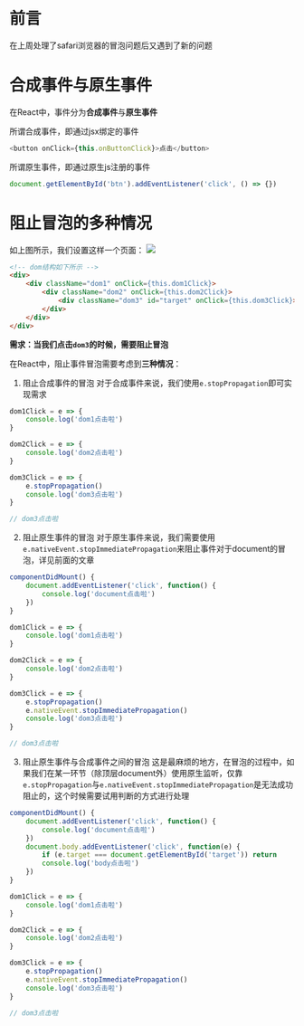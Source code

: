 # 前言
在上周处理了safari浏览器的冒泡问题后又遇到了新的问题

# 合成事件与原生事件
在React中，事件分为**合成事件**与**原生事件**

所谓合成事件，即通过jsx绑定的事件
```js
<button onClick={this.onButtonClick}>点击</button>
```
所谓原生事件，即通过原生js注册的事件
```js
document.getElementById('btn').addEventListener('click', () => {})
```

# 阻止冒泡的多种情况
如上图所示，我们设置这样一个页面：
![](http://op4gevqna.bkt.clouddn.com/blog-20181026174327.png)
```html
<!-- dom结构如下所示 -->
<div>
    <div className="dom1" onClick={this.dom1Click}>
        <div className="dom2" onClick={this.dom2Click}>
            <div className="dom3" id="target" onClick={this.dom3Click}></div>
        </div>
    </div>
</div>
```
**需求：当我们点击`dom3`的时候，需要阻止冒泡**

在React中，阻止事件冒泡需要考虑到**三种情况**：
1. 阻止合成事件的冒泡
对于合成事件来说，我们使用`e.stopPropagation`即可实现需求
```js
dom1Click = e => {
    console.log('dom1点击啦')
}

dom2Click = e => {
    console.log('dom2点击啦')
}

dom3Click = e => {
    e.stopPropagation()
    console.log('dom3点击啦')
}

// dom3点击啦
```
2. 阻止原生事件的冒泡
对于原生事件来说，我们需要使用`e.nativeEvent.stopImmediatePropagation`来阻止事件对于document的冒泡，详见前面的文章
```js
componentDidMount() {
    document.addEventListener('click', function() {
        console.log('document点击啦')
    })
}

dom1Click = e => {
    console.log('dom1点击啦')
}

dom2Click = e => {
    console.log('dom2点击啦')
}

dom3Click = e => {
    e.stopPropagation()
    e.nativeEvent.stopImmediatePropagation()
    console.log('dom3点击啦')
}

// dom3点击啦
```
3. 阻止原生事件与合成事件之间的冒泡
这是最麻烦的地方，在冒泡的过程中，如果我们在某一环节（除顶层document外）使用原生监听，仅靠`e.stopPropagation`与`e.nativeEvent.stopImmediatePropagation`是无法成功阻止的，这个时候需要试用判断的方式进行处理
```js
componentDidMount() {
    document.addEventListener('click', function() {
        console.log('document点击啦')
    })
    document.body.addEventListener('click', function(e) {
        if (e.target === document.getElementById('target')) return
        console.log('body点击啦')
    })
}

dom1Click = e => {
    console.log('dom1点击啦')
}

dom2Click = e => {
    console.log('dom2点击啦')
}

dom3Click = e => {
    e.stopPropagation()
    e.nativeEvent.stopImmediatePropagation()
    console.log('dom3点击啦')
}

// dom3点击啦
```
